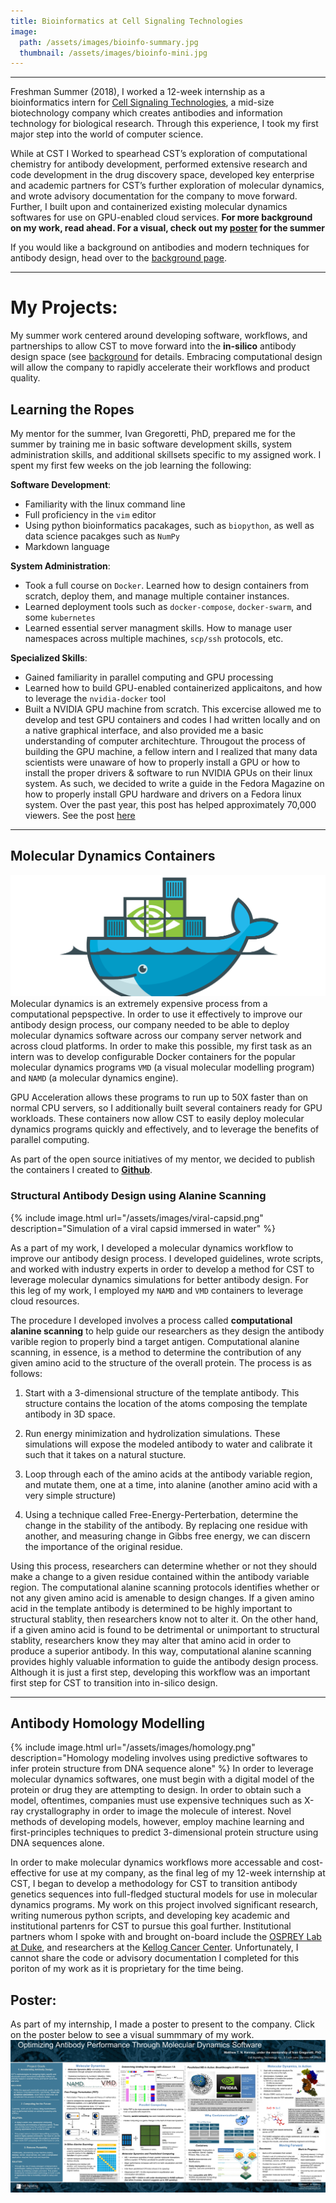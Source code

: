 ```yaml
---
title: Bioinformatics at Cell Signaling Technologies
image: 
  path: /assets/images/bioinfo-summary.jpg
  thumbnail: /assets/images/bioinfo-mini.jpg
---
```

---
Freshman Summer (2018), I worked a 12-week internship as a bioinformatics intern for [Cell Signaling Technologies](https://www.cellsignal.com), a mid-size biotechnology company which creates antibodies and information technology for biological research. Through this experience, I took my first major step into the world of computer science.

While at CST I Worked to spearhead CST’s exploration of computational chemistry for antibody development, performed extensive research and code development in the drug discovery space, developed key enterprise and academic partners for CST’s further exploration of molecular dynamics, and wrote advisory documentation for the company to move forward. Further, I built upon and containerized existing molecular dynamics softwares for use on GPU-enabled cloud services. **For more background on my work, read ahead. For a visual, check out my [poster](/assets/pdfs/bioinfo-poster.pdf) for the summer**

If you would like a background on antibodies and modern techniques for antibody design, head over to the [background page](/antibody-background).

---

# My Projects:
My summer work centered around developing software, workflows, and partnerships to allow CST to move forward into the **in-silico** antibody design space (see [background](/antibody-background) for details. Embracing computational design will allow the company to rapidly accelerate their workflows and product quality.

## Learning the Ropes
My mentor for the summer, Ivan Gregoretti, PhD, prepared me for the summer by training me in basic software development skills, system administration skills, and additional skillsets specific to my assigned work. I spent my first few weeks on the job learning the following:

**Software Development**:
- Familiarity with the linux command line
- Full proficiency in the `vim` editor
- Using python bioinformatics pacakages, such as `biopython`, as well as data science pacakges such as `NumPy`
- Markdown language

**System Administration**:
- Took a full course on `Docker`. Learned how to design containers from scratch, deploy them, and manage multiple container instances.
- Learned deployment tools such as `docker-compose`, `docker-swarm`, and some `kubernetes`
- Learned essential server managment skills. How to manage user namespaces across multiple machines, `scp/ssh` protocols, etc.

**Specialized Skills**:
- Gained familiarity in parallel computing and GPU processing
- Learned how to build GPU-enabled containerized applicaitons, and how to leverage the `nvidia-docker` tool
- Built a NVIDIA GPU machine from scratch. This excercise allowed me to develop and test GPU containers and codes I had written locally and on a native graphical interface, and also provided me a basic understanding of computer architechture. Througout the process of building the GPU machine, a fellow intern and I realized that many data scientists were unaware of how to properly install a GPU or how to install the proper drivers & software to run NVIDIA GPUs on their linux system. As such, we decided to write a guide in the Fedora Magazine on how to properly install GPU hardware and drivers on a Fedora linux system. Over the past year, this post has helped approximately 70,000 viewers. See the post [here](https://fedoramagazine.org/install-nvidia-gpu/)

---

## Molecular Dynamics Containers
![nvidia-docker-logo](/assets/images/nvidia-docker-banner.png)
Molecular dynamics is an extremely expensive process from a computational pepspective. In order to use it effectively to improve our antibody design process, our company needed to be able to deploy molecular dynamics software across our company server network and across cloud platforms. In order to make this possible, my first task as an intern was to develop configurable Docker containers for the popular molecular dynamics programs `VMD` (a visual molecular modelling program) and `NAMD` (a molecular dynamics engine).

GPU Acceleration allows these programs to run up to 50X faster than on normal CPU servers, so I additionally built several containers ready for GPU workloads. These containers now allow CST to easily deploy molecular dynamics programs quickly and effectively, and to leverage the benefits of parallel computing.

As part of the open source initiatives of my mentor, we decided to publish the containers I created to [**Github**](https://github.com/kenneym/vmd-namd-gpu-containers).


### Structural Antibody Design using Alanine Scanning
{% include image.html url="/assets/images/viral-capsid.png" description="Simulation of a viral capsid immersed in water" %}

As a part of my work, I developed a molecular dynamics workflow to improve our antibody design process. I developed guidelines, wrote scripts, and worked with industry experts in order to develop a method for CST to leverage molecular dynamics simulations for better antibody design. For this leg of my work, I employed my `NAMD` and `VMD` containers to leverage cloud resources.

The procedure I developed involves a process called **computational alanine scanning** to help guide our researchers as they design the antibody varible region to properly bind a target antigen. Computational alanine scanning, in essence, is a method to determine the contribution of any given amino acid to the structure of the overall protein. The process is as follows:

1. Start with a 3-dimensional structure of the template antibody. This structure contains the location of the atoms composing the template antibody in 3D space.

2. Run energy minimization and hydrolization simulations. These simulations will expose the modeled antibody to water and calibrate it such that it takes on a natural stucture.

3. Loop through each of the amino acids at the antibody variable region, and mutate them, one at a time, into alanine (another amino acid with a very simple structure)

4. Using a technique called Free-Energy-Perterbation, determine the change in the stability of the antibody. By replacing one residue with another, and measuring change in Gibbs free energy, we can discern the importance of the original residue.

Using this process, researchers can determine whether or not they should make a change to a given residue contained within the antibody variable region. The computational alanine scanning protocols identifies whether or not any given amino acid is amenable to design changes. If a given amino acid in the template antibody is determined to be highly important to structural stablity, then researchers know not to alter it. On the other hand, if a given amino acid is found to be detrimental or unimportant to structural stablity, researchers know they may alter that amino acid in order to produce a superior antibody. In this way, computational alanine scanning provides highly valuable information to guide the antibody design process. Although it is just a first step, developing this workflow was an important first step for CST to transition into in-silico design.

---

## Antibody Homology Modelling
{% include image.html url="/assets/images/homology.png" description="Homology modeling involves using predictive softwares to infer protein structure from DNA sequence alone" %}
In order to leverage molecular dynamics softwares, one must begin with a digital model of the protein or drug they are attempting to design. In order to obtain such a model, oftentimes, companies must use expensive techniques such as X-ray crystallography in order to image the molecule of interest. Novel methods of developing models, however, employ machine learning and first-principles techniques to predict 3-dimensional protein structure using DNA sequences alone.

In order to make molecular dynamics workflows more accessable and cost-effective for use at my company, as the final leg of my 12-week internship at CST, I began to develop a methodology for CST to transition antibody genetics sequences into full-fledged stuctural models for use in molecular dynamics programs. My work on this project involved significant research, writing numerous python scripts, and developing key academic and institutional partenrs for CST to pursue this goal further. Institutional partners whom I spoke with and brought on-board include the [OSPREY Lab at Duke](https://www2.cs.duke.edu/donaldlab/osprey.php), and researchers at the [Kellog Cancer Center](https://www.northshore.org/kellogg-cancer-center/). Unfortunately, I cannot share the code or advisory documentation I completed for this poriton of my work as it is proprietary for the time being.


## Poster:
As part of my internship, I made a poster to present to the company. Click on the poster below to see a visual summmary of my work.
[![poster](/assets/pdfs/bioinfo-poster.jpg)](/assets/pdfs/bioinfo-poster.pdf)
